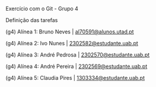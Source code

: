 Exercício com o Git - Grupo 4

Definição das tarefas

(g4) Alínea 1: Bruno Neves | al70591@alunos.utad.pt

(g4) Alínea 2: Ivo Nunes | 2302582@estudante.uab.pt

(g4) Alínea 3: André Pedrosa | 2302570@estudante.uab.pt

(g4) Alínea 4: André Pereira | 2302569@estudante.uab.pt

(g4) Alínea 5: Claudia Pires | 1303334@estudante.uab.pt
